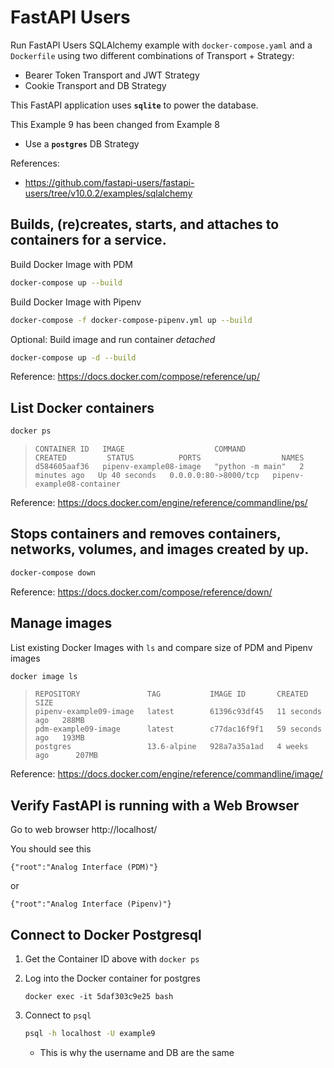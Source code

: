 # FastAPI Users

Run FastAPI Users SQLAlchemy example with `docker-compose.yaml` and a `Dockerfile`
using two different combinations of Transport + Strategy:
- Bearer Token Transport and JWT Strategy
- Cookie Transport and DB Strategy

This FastAPI application uses **`sqlite`** to power the database.

This Example 9 has been changed from Example 8
* Use a **`postgres`** DB Strategy


References:
- https://github.com/fastapi-users/fastapi-users/tree/v10.0.2/examples/sqlalchemy

## Builds, (re)creates, starts, and attaches to containers for a service.

  Build Docker Image with PDM

  ```sh
  docker-compose up --build
  ```

  Build Docker Image with Pipenv

  ```sh
  docker-compose -f docker-compose-pipenv.yml up --build
  ```

  Optional: Build image and run container _detached_

  ```sh
  docker-compose up -d --build
  ```

   Reference: https://docs.docker.com/compose/reference/up/


## List Docker containers

  ```sh
  docker ps
  ```

  >```
  >CONTAINER ID   IMAGE                    COMMAND            CREATED         STATUS          PORTS                  NAMES
  >d584605aaf36   pipenv-example08-image   "python -m main"   2 minutes ago   Up 40 seconds   0.0.0.0:80->8000/tcp   pipenv-example08-container
  >```

  Reference: https://docs.docker.com/engine/reference/commandline/ps/


## Stops containers and removes containers, networks, volumes, and images created by up.

  ```sh
  docker-compose down
  ```

  Reference: https://docs.docker.com/compose/reference/down/


## Manage images

  List existing Docker Images with `ls` and compare size of PDM and Pipenv images

  ```sh
  docker image ls
  ```

  >```
  >REPOSITORY               TAG           IMAGE ID       CREATED          SIZE
  >pipenv-example09-image   latest        61396c93df45   11 seconds ago   288MB
  >pdm-example09-image      latest        c77dac16f9f1   59 seconds ago   193MB
  >postgres                 13.6-alpine   928a7a35a1ad   4 weeks ago      207MB
  >```

  Reference: https://docs.docker.com/engine/reference/commandline/image/


## Verify FastAPI is running with a Web Browser

  Go to web browser http://localhost/

  You should see this

  ```
  {"root":"Analog Interface (PDM)"}
  ```

  or 

  ```
  {"root":"Analog Interface (Pipenv)"}
  ```

## Connect to Docker Postgresql

1.  Get the Container ID above with `docker ps`

2.  Log into the Docker container for postgres

    ```
    docker exec -it 5daf303c9e25 bash
    ```

3.  Connect to `psql`

    ```sh
    psql -h localhost -U example9
    ```

    - This is why the username and DB are the same
